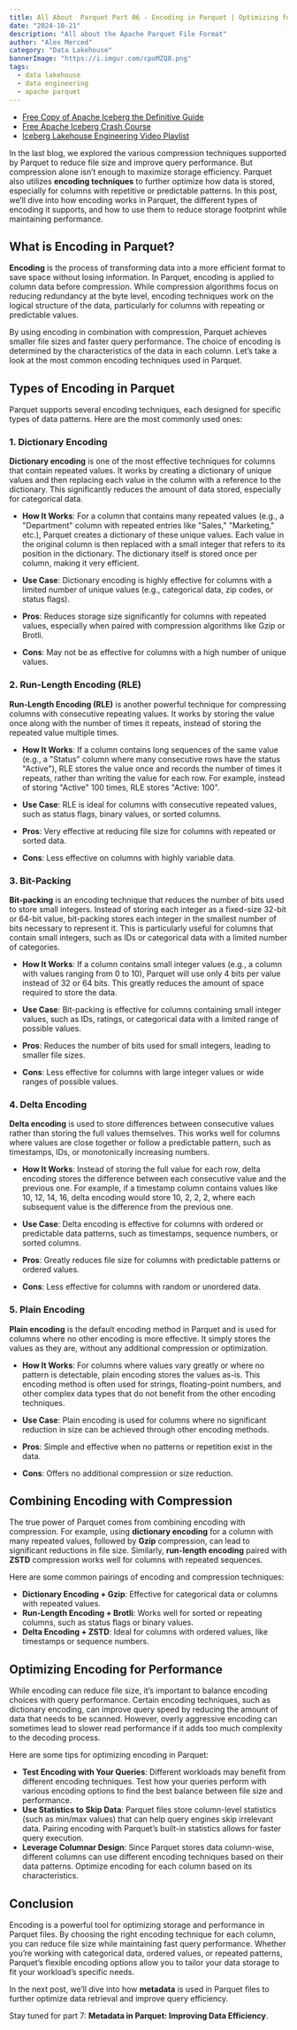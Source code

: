 ```yaml
---
title: All About  Parquet Part 06 - Encoding in Parquet | Optimizing for Storage
date: "2024-10-21"
description: "All about the Apache Parquet File Format"
author: "Alex Merced"
category: "Data Lakehouse"
bannerImage: "https://i.imgur.com/cpoMZQ8.png"
tags:
  - data lakehouse
  - data engineering
  - apache parquet
---
```


- [Free Copy of Apache Iceberg the Definitive Guide](https://hello.dremio.com/wp-apache-iceberg-the-definitive-guide-reg.html?utm_source=alexmerced&utm_medium=external_blog&utm_campaign=allaboutparquet)
- [Free Apache Iceberg Crash Course](https://hello.dremio.com/webcast-an-apache-iceberg-lakehouse-crash-course-reg.html?utm_source=alexmerced&utm_medium=external_blog&utm_campaign=allaboutparquet)
- [Iceberg Lakehouse Engineering Video Playlist](https://www.youtube.com/watch?v=SIriNcVIGJQ&list=PLsLAVBjQJO0p0Yq1fLkoHvt2lEJj5pcYe)

In the last blog, we explored the various compression techniques supported by Parquet to reduce file size and improve query performance. But compression alone isn’t enough to maximize storage efficiency. Parquet also utilizes **encoding techniques** to further optimize how data is stored, especially for columns with repetitive or predictable patterns. In this post, we’ll dive into how encoding works in Parquet, the different types of encoding it supports, and how to use them to reduce storage footprint while maintaining performance.

## What is Encoding in Parquet?

**Encoding** is the process of transforming data into a more efficient format to save space without losing information. In Parquet, encoding is applied to column data before compression. While compression algorithms focus on reducing redundancy at the byte level, encoding techniques work on the logical structure of the data, particularly for columns with repeating or predictable values.

By using encoding in combination with compression, Parquet achieves smaller file sizes and faster query performance. The choice of encoding is determined by the characteristics of the data in each column. Let’s take a look at the most common encoding techniques used in Parquet.

## Types of Encoding in Parquet

Parquet supports several encoding techniques, each designed for specific types of data patterns. Here are the most commonly used ones:

### 1. **Dictionary Encoding**

**Dictionary encoding** is one of the most effective techniques for columns that contain repeated values. It works by creating a dictionary of unique values and then replacing each value in the column with a reference to the dictionary. This significantly reduces the amount of data stored, especially for categorical data.

- **How It Works**: For a column that contains many repeated values (e.g., a "Department" column with repeated entries like "Sales," "Marketing," etc.), Parquet creates a dictionary of these unique values. Each value in the original column is then replaced with a small integer that refers to its position in the dictionary. The dictionary itself is stored once per column, making it very efficient.
  
- **Use Case**: Dictionary encoding is highly effective for columns with a limited number of unique values (e.g., categorical data, zip codes, or status flags).

- **Pros**: Reduces storage size significantly for columns with repeated values, especially when paired with compression algorithms like Gzip or Brotli.
- **Cons**: May not be as effective for columns with a high number of unique values.

### 2. **Run-Length Encoding (RLE)**

**Run-Length Encoding (RLE)** is another powerful technique for compressing columns with consecutive repeating values. It works by storing the value once along with the number of times it repeats, instead of storing the repeated value multiple times.

- **How It Works**: If a column contains long sequences of the same value (e.g., a "Status" column where many consecutive rows have the status "Active"), RLE stores the value once and records the number of times it repeats, rather than writing the value for each row. For example, instead of storing "Active" 100 times, RLE stores "Active: 100".
  
- **Use Case**: RLE is ideal for columns with consecutive repeated values, such as status flags, binary values, or sorted columns.

- **Pros**: Very effective at reducing file size for columns with repeated or sorted data.
- **Cons**: Less effective on columns with highly variable data.

### 3. **Bit-Packing**

**Bit-packing** is an encoding technique that reduces the number of bits used to store small integers. Instead of storing each integer as a fixed-size 32-bit or 64-bit value, bit-packing stores each integer in the smallest number of bits necessary to represent it. This is particularly useful for columns that contain small integers, such as IDs or categorical data with a limited number of categories.

- **How It Works**: If a column contains small integer values (e.g., a column with values ranging from 0 to 10), Parquet will use only 4 bits per value instead of 32 or 64 bits. This greatly reduces the amount of space required to store the data.

- **Use Case**: Bit-packing is effective for columns containing small integer values, such as IDs, ratings, or categorical data with a limited range of possible values.

- **Pros**: Reduces the number of bits used for small integers, leading to smaller file sizes.
- **Cons**: Less effective for columns with large integer values or wide ranges of possible values.

### 4. **Delta Encoding**

**Delta encoding** is used to store differences between consecutive values rather than storing the full values themselves. This works well for columns where values are close together or follow a predictable pattern, such as timestamps, IDs, or monotonically increasing numbers.

- **How It Works**: Instead of storing the full value for each row, delta encoding stores the difference between each consecutive value and the previous one. For example, if a timestamp column contains values like 10, 12, 14, 16, delta encoding would store 10, 2, 2, 2, where each subsequent value is the difference from the previous one.
  
- **Use Case**: Delta encoding is effective for columns with ordered or predictable data patterns, such as timestamps, sequence numbers, or sorted columns.

- **Pros**: Greatly reduces file size for columns with predictable patterns or ordered values.
- **Cons**: Less effective for columns with random or unordered data.

### 5. **Plain Encoding**

**Plain encoding** is the default encoding method in Parquet and is used for columns where no other encoding is more effective. It simply stores the values as they are, without any additional compression or optimization.

- **How It Works**: For columns where values vary greatly or where no pattern is detectable, plain encoding stores the values as-is. This encoding method is often used for strings, floating-point numbers, and other complex data types that do not benefit from the other encoding techniques.
  
- **Use Case**: Plain encoding is used for columns where no significant reduction in size can be achieved through other encoding methods.

- **Pros**: Simple and effective when no patterns or repetition exist in the data.
- **Cons**: Offers no additional compression or size reduction.

## Combining Encoding with Compression

The true power of Parquet comes from combining encoding with compression. For example, using **dictionary encoding** for a column with many repeated values, followed by **Gzip** compression, can lead to significant reductions in file size. Similarly, **run-length encoding** paired with **ZSTD** compression works well for columns with repeated sequences.

Here are some common pairings of encoding and compression techniques:

- **Dictionary Encoding + Gzip**: Effective for categorical data or columns with repeated values.
- **Run-Length Encoding + Brotli**: Works well for sorted or repeating columns, such as status flags or binary values.
- **Delta Encoding + ZSTD**: Ideal for columns with ordered values, like timestamps or sequence numbers.

## Optimizing Encoding for Performance

While encoding can reduce file size, it’s important to balance encoding choices with query performance. Certain encoding techniques, such as dictionary encoding, can improve query speed by reducing the amount of data that needs to be scanned. However, overly aggressive encoding can sometimes lead to slower read performance if it adds too much complexity to the decoding process.

Here are some tips for optimizing encoding in Parquet:

- **Test Encoding with Your Queries**: Different workloads may benefit from different encoding techniques. Test how your queries perform with various encoding options to find the best balance between file size and performance.
- **Use Statistics to Skip Data**: Parquet files store column-level statistics (such as min/max values) that can help query engines skip irrelevant data. Pairing encoding with Parquet’s built-in statistics allows for faster query execution.
- **Leverage Columnar Design**: Since Parquet stores data column-wise, different columns can use different encoding techniques based on their data patterns. Optimize encoding for each column based on its characteristics.

## Conclusion

Encoding is a powerful tool for optimizing storage and performance in Parquet files. By choosing the right encoding technique for each column, you can reduce file size while maintaining fast query performance. Whether you’re working with categorical data, ordered values, or repeated patterns, Parquet’s flexible encoding options allow you to tailor your data storage to fit your workload’s specific needs.

In the next post, we’ll dive into how **metadata** is used in Parquet files to further optimize data retrieval and improve query efficiency.

Stay tuned for part 7: **Metadata in Parquet: Improving Data Efficiency**.
